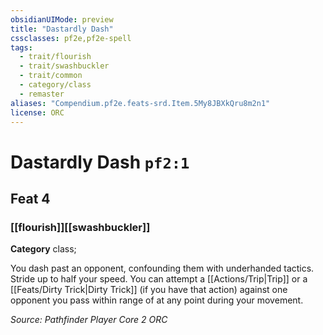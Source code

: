 ```yaml
---
obsidianUIMode: preview
title: "Dastardly Dash"
cssclasses: pf2e,pf2e-spell
tags:
  - trait/flourish
  - trait/swashbuckler
  - trait/common
  - category/class
  - remaster
aliases: "Compendium.pf2e.feats-srd.Item.5My8JBXkQru8m2n1"
license: ORC
---
```

# Dastardly Dash `pf2:1`
## Feat 4
### [[flourish]][[swashbuckler]]

**Category** class; 




You dash past an opponent, confounding them with underhanded tactics. Stride up to half your speed. You can attempt a [[Actions/Trip|Trip]] or a [[Feats/Dirty Trick|Dirty Trick]] (if you have that action) against one opponent you pass within range of at any point during your movement.

*Source: Pathfinder Player Core 2*
*ORC*